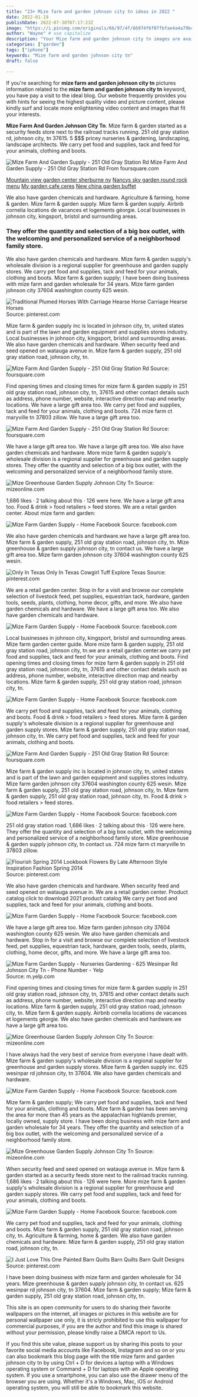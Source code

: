 ```yaml
---
title: "23+ Mize farm and garden johnson city tn ideas in 2022 "
date: 2022-01-19
publishDate: 2022-07-30T07:17:23Z
image: "https://i.pinimg.com/originals/66/97/4f/66974f6f07fbfae4a4a79b4c575e3119.jpg"
author: "Wayne" # use capitalize
description: "Your Mize farm and garden johnson city tn images are available. Mize farm and garden johnson city tn are a topic that is being searched for and liked by netizens now. You can Download the Mize farm and garden johnson city tn files here. Find and Download all free photos and vectors."
categories: ["garden"]
tags: ["iphone"]
keywords: "Mize farm and garden johnson city tn"
draft: false

---
```


If you're searching for **mize farm and garden johnson city tn** pictures information related to the **mize farm and garden johnson city tn** keyword, you have pay a visit to the ideal  blog.  Our website frequently  provides you with  hints  for seeing  the highest  quality video and picture  content, please kindly surf and locate more enlightening video content and images  that fit your interests.

**Mize Farm And Garden Johnson City Tn**. Mize farm &amp; garden started as a security feeds store next to the railroad tracks running. 251 old gray station rd, johnson city, tn 37615. 5 $$$ pricey nurseries &amp; gardening, landscaping, landscape architects. We carry pet food and supplies, tack and feed for your animals, clothing and boots.

![Mize Farm And Garden Supply - 251 Old Gray Station Rd](https://fastly.4sqi.net/img/general/600x600/HYVOMPK05IP1E3KKUEFGU5BITIT12IXQU32ZM1GDUVIQXYMB.jpg "Mize Farm And Garden Supply - 251 Old Gray Station Rd")
Mize Farm And Garden Supply - 251 Old Gray Station Rd From foursquare.com

[Mountain view garden center sherburne ny](/mountain-view-garden-center-sherburne-ny/)
[Nancys sky garden round rock menu](/nancys-sky-garden-round-rock-menu/)
[My garden cafe ceres](/my-garden-cafe-ceres/)
[New china garden buffet](/new-china-garden-buffet/)

We also have garden chemicals and hardware. Agriculture &amp; farming, home &amp; garden. Mize farm &amp; garden supply. Mize farm &amp; garden supply. Airbnb cornelia locations de vacances et logements géorgie. Local businesses in johnson city, kingsport, bristol and surrounding areas.

### They offer the quantity and selection of a big box outlet, with the welcoming and personalized service of a neighborhood family store.

We also have garden chemicals and hardware. Mize farm &amp; garden supply&#039;s wholesale division is a regional supplier for greenhouse and garden supply stores. We carry pet food and supplies, tack and feed for your animals, clothing and boots. Mize farm &amp; garden supply; I have been doing business with mize farm and garden wholesale for 34 years. Mize farm garden johnson city 37604 washington county 625 wesin.


![Traditional Plumed Horses With Carriage Hearse Horse Carriage Hearse Horses](https://i.pinimg.com/originals/88/48/d2/8848d2dc1f29f83cf8ff9f52a8773785.jpg "Traditional Plumed Horses With Carriage Hearse Horse Carriage Hearse Horses")
Source: pinterest.com

Mize farm &amp; garden supply inc is located in johnson city, tn, united states and is part of the lawn and garden equipment and supplies stores industry. Local businesses in johnson city, kingsport, bristol and surrounding areas. We also have garden chemicals and hardware. When security feed and seed opened on watauga avenue in. Mize farm &amp; garden supply, 251 old gray station road, johnson city, tn.

![Mize Farm And Garden Supply - 251 Old Gray Station Rd](https://fastly.4sqi.net/img/general/558x200/171122575_2myDtbWm7ceHyo7J20Cv151bpQZZArZX6vH7tm_ytCg.png "Mize Farm And Garden Supply - 251 Old Gray Station Rd")
Source: foursquare.com

Find opening times and closing times for mize farm &amp; garden supply in 251 old gray station road, johnson city, tn, 37615 and other contact details such as address, phone number, website, interactive direction map and nearby locations. We have a large gift area too. We carry pet food and supplies, tack and feed for your animals, clothing and boots. 724 mize farm ct maryville tn 37803 zillow. We have a large gift area too.

![Mize Farm And Garden Supply - 251 Old Gray Station Rd](https://fastly.4sqi.net/img/general/600x600/HYVOMPK05IP1E3KKUEFGU5BITIT12IXQU32ZM1GDUVIQXYMB.jpg "Mize Farm And Garden Supply - 251 Old Gray Station Rd")
Source: foursquare.com

We have a large gift area too. We have a large gift area too. We also have garden chemicals and hardware. More mize farm &amp; garden supply&#039;s wholesale division is a regional supplier for greenhouse and garden supply stores. They offer the quantity and selection of a big box outlet, with the welcoming and personalized service of a neighborhood family store.

![Mize Greenhouse Garden Supply Johnson City Tn](https://mizeonline.com/wp-content/uploads/2021/02/top-1.png "Mize Greenhouse Garden Supply Johnson City Tn")
Source: mizeonline.com

1,686 likes · 2 talking about this · 126 were here. We have a large gift area too. Food &amp; drink &gt; food retailers &gt; feed stores. We are a retail garden center. About mize farm and garden:

![Mize Farm Garden Supply - Home Facebook](https://lookaside.fbsbx.com/lookaside/crawler/media/?media_id=244183220910214&amp;get_thumbnail=1 "Mize Farm Garden Supply - Home Facebook")
Source: facebook.com

We also have garden chemicals and hardware.we have a large gift area too. Mize farm &amp; garden supply, 251 old gray station road, johnson city, tn. Mize greenhouse &amp; garden supply johnson city, tn contact us. We have a large gift area too. Mize farm garden johnson city 37604 washington county 625 wesin.

![Only In Texas Only In Texas Cowgirl Tuff Explore Texas](https://i.pinimg.com/474x/c3/94/1e/c3941e87a914080519f83b61fc991589--texas-sayings-only-in-texas.jpg "Only In Texas Only In Texas Cowgirl Tuff Explore Texas")
Source: pinterest.com

We are a retail garden center. Stop in for a visit and browse our complete selection of livestock feed, pet supplies, equestrian tack, hardware, garden tools, seeds, plants, clothing, home decor, gifts, and more. We also have garden chemicals and hardware. We have a large gift area too. We also have garden chemicals and hardware.

![Mize Farm Garden Supply - Home Facebook](https://lookaside.fbsbx.com/lookaside/crawler/media/?media_id=3392743574108204 "Mize Farm Garden Supply - Home Facebook")
Source: facebook.com

Local businesses in johnson city, kingsport, bristol and surrounding areas. Mize farm garden center guide. More mize farm &amp; garden supply, 251 old gray station road, johnson city, tn.we are a retail garden center.we carry pet food and supplies, tack and feed for your animals, clothing and boots. Find opening times and closing times for mize farm &amp; garden supply in 251 old gray station road, johnson city, tn, 37615 and other contact details such as address, phone number, website, interactive direction map and nearby locations. Mize farm &amp; garden supply, 251 old gray station road, johnson city, tn.

![Mize Farm Garden Supply - Home Facebook](https://lookaside.fbsbx.com/lookaside/crawler/media/?media_id=3589566051092621 "Mize Farm Garden Supply - Home Facebook")
Source: facebook.com

We carry pet food and supplies, tack and feed for your animals, clothing and boots. Food &amp; drink &gt; food retailers &gt; feed stores. Mize farm &amp; garden supply&#039;s wholesale division is a regional supplier for greenhouse and garden supply stores. Mize farm &amp; garden supply, 251 old gray station road, johnson city, tn. We carry pet food and supplies, tack and feed for your animals, clothing and boots.

![Mize Farm And Garden Supply - 251 Old Gray Station Rd](https://fastly.4sqi.net/img/general/600x600/13425647_riP74LRD35f9qhDYY7dfUc66F7tNHgWC4c2-312cQtc.jpg "Mize Farm And Garden Supply - 251 Old Gray Station Rd")
Source: foursquare.com

Mize farm &amp; garden supply inc is located in johnson city, tn, united states and is part of the lawn and garden equipment and supplies stores industry. Mize farm garden johnson city 37604 washington county 625 wesin. Mize farm &amp; garden supply, 251 old gray station road, johnson city, tn. Mize farm &amp; garden supply, 251 old gray station road, johnson city, tn. Food &amp; drink &gt; food retailers &gt; feed stores.

![Mize Farm Garden Supply - Home Facebook](https://lookaside.fbsbx.com/lookaside/crawler/media/?media_id=2694518417264060 "Mize Farm Garden Supply - Home Facebook")
Source: facebook.com

251 old gray station road. 1,686 likes · 2 talking about this · 126 were here. They offer the quantity and selection of a big box outlet, with the welcoming and personalized service of a neighborhood family store. Mize greenhouse &amp; garden supply johnson city, tn contact us. 724 mize farm ct maryville tn 37803 zillow.

![Flourish Spring 2014 Lookbook Flowers By Late Afternoon Style Inspiration Fashion Spring 2014](https://i.pinimg.com/originals/a8/fd/18/a8fd18e96b4a16f92948dd7d24656966.jpg "Flourish Spring 2014 Lookbook Flowers By Late Afternoon Style Inspiration Fashion Spring 2014")
Source: pinterest.com

We also have garden chemicals and hardware. When security feed and seed opened on watauga avenue in. We are a retail garden center. Product catalog click to download 2021 product catalog We carry pet food and supplies, tack and feed for your animals, clothing and boots.

![Mize Farm Garden Supply - Home Facebook](https://lookaside.fbsbx.com/lookaside/crawler/media/?media_id=161252823923978 "Mize Farm Garden Supply - Home Facebook")
Source: facebook.com

We have a large gift area too. Mize farm garden johnson city 37604 washington county 625 wesin. We also have garden chemicals and hardware. Stop in for a visit and browse our complete selection of livestock feed, pet supplies, equestrian tack, hardware, garden tools, seeds, plants, clothing, home decor, gifts, and more. We have a large gift area too.

![Mize Farm Garden Supply - Nurseries Gardening - 625 Wesinpar Rd Johnson City Tn - Phone Number - Yelp](https://s3-media0.fl.yelpcdn.com/bphoto/dqZcKYzoy5o6c3cpfbdhBw/348s.jpg "Mize Farm Garden Supply - Nurseries Gardening - 625 Wesinpar Rd Johnson City Tn - Phone Number - Yelp")
Source: m.yelp.com

Find opening times and closing times for mize farm &amp; garden supply in 251 old gray station road, johnson city, tn, 37615 and other contact details such as address, phone number, website, interactive direction map and nearby locations. Mize farm &amp; garden supply, 251 old gray station road, johnson city, tn. Mize farm &amp; garden supply. Airbnb cornelia locations de vacances et logements géorgie. We also have garden chemicals and hardware.we have a large gift area too.

![Mize Greenhouse Garden Supply Johnson City Tn](https://mizeonline.com/wp-content/uploads/2021/02/logo.png "Mize Greenhouse Garden Supply Johnson City Tn")
Source: mizeonline.com

I have always had the very best of service from everyone i have dealt with. Mize farm &amp; garden supply&#039;s wholesale division is a regional supplier for greenhouse and garden supply stores. Mize farm &amp; garden supply inc. 625 wesinpar rd johnson city, tn 37604. We also have garden chemicals and hardware.

![Mize Farm Garden Supply - Home Facebook](https://lookaside.fbsbx.com/lookaside/crawler/media/?media_id=3924136487635574 "Mize Farm Garden Supply - Home Facebook")
Source: facebook.com

Mize farm &amp; garden supply; We carry pet food and supplies, tack and feed for your animals, clothing and boots. Mize farm &amp; garden has been serving the area for more than 45 years as the appalachian highlands premier, locally owned, supply store. I have been doing business with mize farm and garden wholesale for 34 years. They offer the quantity and selection of a big box outlet, with the welcoming and personalized service of a neighborhood family store.

![Mize Greenhouse Garden Supply Johnson City Tn](https://mizeonline.com/wp-content/uploads/2021/02/mize-garden.png "Mize Greenhouse Garden Supply Johnson City Tn")
Source: mizeonline.com

When security feed and seed opened on watauga avenue in. Mize farm &amp; garden started as a security feeds store next to the railroad tracks running. 1,686 likes · 2 talking about this · 126 were here. More mize farm &amp; garden supply&#039;s wholesale division is a regional supplier for greenhouse and garden supply stores. We carry pet food and supplies, tack and feed for your animals, clothing and boots.

![Mize Farm Garden Supply - Home Facebook](https://lookaside.fbsbx.com/lookaside/crawler/media/?media_id=436325961089363&amp;get_thumbnail=1 "Mize Farm Garden Supply - Home Facebook")
Source: facebook.com

We carry pet food and supplies, tack and feed for your animals, clothing and boots. Mize farm &amp; garden supply, 251 old gray station road, johnson city, tn. Agriculture &amp; farming, home &amp; garden. We also have garden chemicals and hardware. Mize farm &amp; garden supply, 251 old gray station road, johnson city, tn.

![I Just Love This One Painted Barn Quilts Barn Quilts Barn Quilt Designs](https://i.pinimg.com/originals/66/97/4f/66974f6f07fbfae4a4a79b4c575e3119.jpg "I Just Love This One Painted Barn Quilts Barn Quilts Barn Quilt Designs")
Source: pinterest.com

I have been doing business with mize farm and garden wholesale for 34 years. Mize greenhouse &amp; garden supply johnson city, tn contact us. 625 wesinpar rd johnson city, tn 37604. Mize farm &amp; garden supply; Mize farm &amp; garden supply, 251 old gray station road, johnson city, tn.

This site is an open community for users to do sharing their favorite wallpapers on the internet, all images or pictures in this website are for personal wallpaper use only, it is stricly prohibited to use this wallpaper for commercial purposes, if you are the author and find this image is shared without your permission, please kindly raise a DMCA report to Us.

If you find this site value, please support us by sharing this posts to your favorite social media accounts like Facebook, Instagram and so on or you can also bookmark this blog page with the title mize farm and garden johnson city tn by using Ctrl + D for devices a laptop with a Windows operating system or Command + D for laptops with an Apple operating system. If you use a smartphone, you can also use the drawer menu of the browser you are using. Whether it's a Windows, Mac, iOS or Android operating system, you will still be able to bookmark this website.
